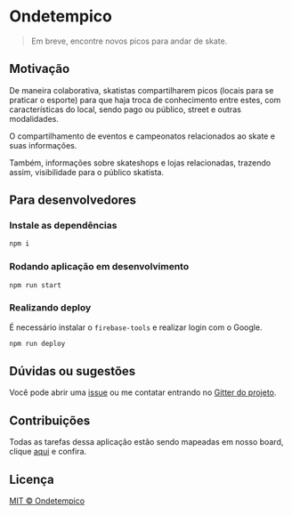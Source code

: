 # Ondetempico
> Em breve, encontre novos picos para andar de skate.

## Motivação
De maneira colaborativa, skatistas compartilharem picos (locais para se praticar o esporte) para que haja troca de conhecimento entre estes, com características do local, sendo pago ou público, street e outras modalidades.

O compartilhamento de eventos e campeonatos relacionados ao skate e suas informações.

Também, informações sobre skateshops e lojas relacionadas, trazendo assim, visibilidade para o público skatista.

## Para desenvolvedores

### Instale as dependências
```sh
npm i
```

### Rodando aplicação em desenvolvimento
```sh
npm run start
```

### Realizando deploy
É necessário instalar o `firebase-tools` e realizar login com o Google.

```sh
npm run deploy 
```

## Dúvidas ou sugestões
Você pode abrir uma [issue](https://github.com/ondetempico/pwa/issues/new) ou me contatar entrando no [Gitter do projeto](https://gitter.im/ondetempico).

## Contribuições
Todas as tarefas dessa aplicação estão sendo mapeadas em nosso board, clique [aqui](https://github.com/ondetempico/pwa/projects/1) e confira.

## Licença

[MIT © Ondetempico](https://github.com/ondetempico/pwa/blob/master/LICENSE.md)
